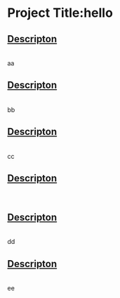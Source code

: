 
# Project Title:hello <h2><ins>Descripton</ins></h2><br>aa<h2><ins>Descripton</ins></h2><br>bb<h2><ins>Descripton</ins></h2><br>cc<h2><ins>Descripton</ins></h2><br><h2><ins>Descripton</ins></h2><br>dd<h2><ins>Descripton</ins></h2><br>ee
